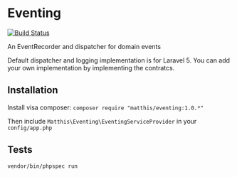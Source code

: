 # Eventing

[![Build Status](https://travis-ci.org/matthisstenius/Eventing.svg?branch=v1.0.3)](https://travis-ci.org/matthisstenius/Eventing)

An EventRecorder and dispatcher for domain events

Default dispatcher and logging implementation is for Laravel 5.
You can add your own implementation by implementing the contratcs.

## Installation
Install visa composer:
`composer require "matthis/eventing:1.0.*"`

Then include `Matthis\Eventing\EventingServiceProvider` in your `config/app.php`

## Tests
`vendor/bin/phpspec run`
